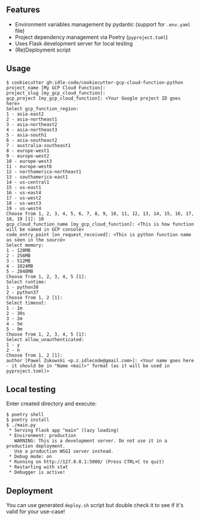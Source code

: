 ## Features
- Environment variables management by pydantic (support for `.env.yaml` file)
- Project dependency management via Poetry (`pyproject.toml`)
- Uses Flask development server for local testing
- (Re)Deployment script

## Usage
```console
$ cookiecutter gh:idle-code/cookiecutter-gcp-cloud-function-python
project_name [My GCP Cloud Function]:
project_slug [my_gcp_cloud_function]:
gcp_project [my_gcp_cloud_function]: <Your Google project ID goes here>
Select gcp_function_region:
1 - asia-east2
2 - asia-northeast1
3 - asia-northeast2
4 - asia-northeast3
5 - asia-south1
6 - asia-southeast2
7 - australia-southeast1
8 - europe-west1
9 - europe-west2
10 - europe-west3
11 - europe-west6
12 - northamerica-northeast1
13 - southamerica-east1
14 - us-central1
15 - us-east1
16 - us-east4
17 - us-west2
18 - us-west3
19 - us-west4
Choose from 1, 2, 3, 4, 5, 6, 7, 8, 9, 10, 11, 12, 13, 14, 15, 16, 17, 18, 19 [1]: 10
gcp_cloud_function_name [my_gcp_cloud_function]: <This is how function will be named in GCP console>
code_entry_point [on_request_received]: <This is python function name as seen in the source>
Select memory:
1 - 128MB
2 - 256MB
3 - 512MB
4 - 1024MB
5 - 2048MB
Choose from 1, 2, 3, 4, 5 [1]:
Select runtime:
1 - python38
2 - python37
Choose from 1, 2 [1]: 
Select timeout:
1 - 1m
2 - 30s
3 - 2m
4 - 5m
5 - 9m
Choose from 1, 2, 3, 4, 5 [1]:
Select allow_unauthenticated:
1 - y
2 - n
Choose from 1, 2 [1]:
author [Pawel Zukowski <p.z.idlecode@gmail.com>]: <Your name goes here - it should be in "Name <mail>" format (as it will be used in pyproject.toml)>
```

## Local testing
Enter created directory and execute:
```console
$ poetry shell
$ poetry install
$ ./main.py
 * Serving Flask app "main" (lazy loading)
 * Environment: production
   WARNING: This is a development server. Do not use it in a production deployment.
   Use a production WSGI server instead.
 * Debug mode: on
 * Running on http://127.0.0.1:5000/ (Press CTRL+C to quit)
 * Restarting with stat
 * Debugger is active!
```

## Deployment
You can use generated `deploy.sh` script but double check it to see if it's valid for your use-case!
